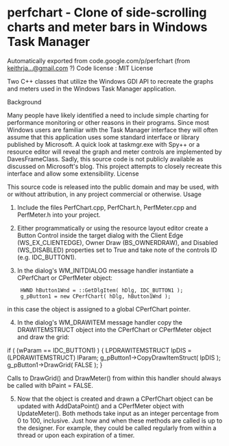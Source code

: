 # perfchart - Clone of side-scrolling charts and meter bars in Windows Task Manager
Automatically exported from code.google.com/p/perfchart (from keithrja...@gmail.com ?)
Code license : MIT License 

Two C++ classes that utilize the Windows GDI API to recreate the graphs and meters used in the Windows Task Manager application. 


Background

Many people have likely identified a need to include simple charting for performance monitoring or other reasons in their programs. Since most Windows users are familiar with the Task Manager interface they will often assume that this application uses some standard interface or library published by Microsoft. A quick look at taskmgr.exe with Spy++ or a resource editor will reveal the graph and meter controls are implemented by DavesFrameClass. Sadly, this source code is not publicly available as discussed on Microsoft's blog. This project attempts to closely recreate this interface and allow some extensibility.
License

This source code is released into the public domain and may be used, with or without attribution, in any project commercial or otherwise.
Usage

1. Include the files PerfChart.cpp, PerfChart.h, PerfMeter.cpp and PerfMeter.h into your project.

2. Either programmatically or using the resource layout editor create a Button Control inside the target dialog with the Client Edge (WS_EX_CLIENTEDGE), Owner Draw (BS_OWNERDRAW), and Disabled (WS_DISABLED) properties set to True and take note of the controls ID (e.g. IDC_BUTTON1).

3. In the dialog's WM_INITDIALOG message handler instantiate a CPerfChart or CPerfMeter object:

        HWND hButton1Wnd = ::GetDlgItem( hDlg, IDC_BUTTON1 );
        g_pButton1 = new CPerfChart( hDlg, hButton1Wnd );

in this case the object is assigned to a global CPerfChart pointer.

4. In the dialog's WM_DRAWITEM message handler copy the DRAWITEMSTRUCT object into the CPerfChart or CPerfMeter object and draw the grid:

if ( (wParam == IDC_BUTTON1) ) 
{
        LPDRAWITEMSTRUCT lpDIS = (LPDRAWITEMSTRUCT) lParam;
        g_pButton1->CopyDrawItemStruct( lpDIS );
        g_pButton1->DrawGrid( FALSE );
}

Calls to DrawGrid() and DrawMeter() from within this handler should always be called with bPaint = FALSE.

5. Now that the object is created and drawn a CPerfChart object can be updated with AddDataPoint() and a CPerfMeter object with UpdateMeter(). Both methods take input as an integer percentage from 0 to 100, inclusive. Just how and when these methods are called is up to the designer. For example, they could be called regularly from within a thread or upon each expiration of a timer. 
